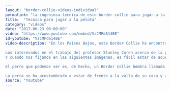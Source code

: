 ```yaml
---
layout: "border-collie-videos-individual"
permalink: "la-ingeniosa-tecnica-de-este-border-collie-para-jugar-a-la-pelota"
title:  "Tecnica para jugar a la pelota"
category: "videos"
date: "2017-06-23 06:00:00"
video: "https://www.youtube.com/embed/VzCMPd614BE"
id-youtube: "VzCMPd614BE"
video-description: "En los Países Bajos, este Border Collie ha encontrado una ingeniosa manera de divertirse jugando a la pelota con la gente que pasa por su casa.

Los interesados en el trabajo del profesor Stanley Coren acerca de la psicología canina sin duda conocéis el ranking de inteligencia de perros que se ha establecido. En el primer puesto de las razas más inteligentes está el Border Collie. Este perro pastor brilla en una gran variedad de campos gracias a su capacidad de observación y análisis notable, incluyendo agilidad y obediencia.
Y cuando nos fijamos en las siguientes imágenes, es fácil estar de acuerdo con el profesor Stanley Coren y sus conclusiones.

El perro que podemos ver es, de hecho, un Border Collie hembra llamada Sue. Sue vive en los Países Bajos, probablemente, en el municipio de Leidschendam-Voorburg, en el barrio sureste de La Haya.

La perra se ha acostumbrado a estar de frente a la valla de su casa y a echar el balón al otro lado de la misma, en un pequeño camino frecuentado por peatones y ciclistas. A muchos de ellos les llama la atención ver la pelota y la carita de pena de Sue esperando que alguien se la tire. Así que, los transeúntes caen  a menudo en la trampa hábilmente tendida por esta Border Collie."
source: "Youtube"
---
```

